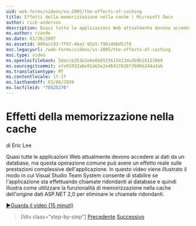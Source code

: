 ```yaml
---
uid: web-forms/videos/vs-2005/the-effects-of-caching
title: Effetti della memorizzazione nella cache | Microsoft Docs
author: rick-anderson
description: Quasi tutte le applicazioni Web attualmente devono accedere ai dati da un database, ma questa operazione comune può avere un effetto reale sulle prestazioni complessive del...
ms.author: riande
ms.date: 03/26/2007
ms.assetid: 806acc93-7f97-4ba1-92a5-f90146bd51f8
msc.legacyurl: /web-forms/videos/vs-2005/the-effects-of-caching
msc.type: video
ms.openlocfilehash: 5deccb253b2e8e6b853f615413da3b9b161239b9
ms.sourcegitcommit: e7e91932a6e91a63e2e46417626f39d6b244a3ab
ms.translationtype: MT
ms.contentlocale: it-IT
ms.lasthandoff: 03/06/2020
ms.locfileid: "78525270"
---
```

# <a name="the-effects-of-caching"></a>Effetti della memorizzazione nella cache

di Eric Lee

Quasi tutte le applicazioni Web attualmente devono accedere ai dati da un database, ma questa operazione comune può avere un effetto reale sulle prestazioni complessive dell'applicazione. In questo video viene illustrato il modo in cui Visual Studio Team System consente di stabilire se l'applicazione sta effettuando chiamate ridondanti al database e quindi illustra come utilizzare la funzionalità di memorizzazione nella cache dell'origine dati ASP.NET 2,0 per eliminare le chiamate ridondanti.

[&#9654;Guarda il video (15 minuti)](https://channel9.msdn.com/Blogs/ASP-NET-Site-Videos/the-effects-of-caching)

> [!div class="step-by-step"]
> [Precedente](custom-extraction-rules-and-coded-web-tests.md)
> [Successivo](using-the-load-test-agent.md)
